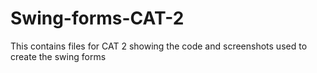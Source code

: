 # Swing-forms-CAT-2
This contains files for CAT 2 showing the code and screenshots used to create the swing forms 
